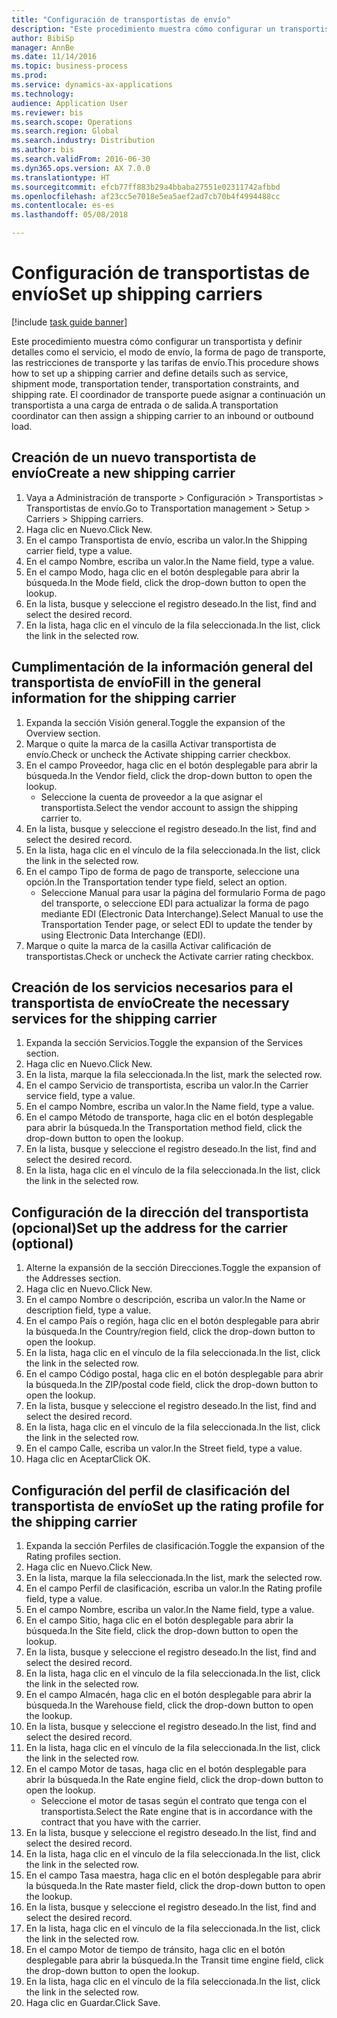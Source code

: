 ```yaml
--- 
title: "Configuración de transportistas de envío"
description: "Este procedimiento muestra cómo configurar un transportista y definir detalles como el servicio, el modo de envío, la forma de pago de transporte, las restricciones de transporte y las tarifas de envío."
author: BibiSp
manager: AnnBe
ms.date: 11/14/2016
ms.topic: business-process
ms.prod: 
ms.service: dynamics-ax-applications
ms.technology: 
audience: Application User
ms.reviewer: bis
ms.search.scope: Operations
ms.search.region: Global
ms.search.industry: Distribution
ms.author: bis
ms.search.validFrom: 2016-06-30
ms.dyn365.ops.version: AX 7.0.0
ms.translationtype: HT
ms.sourcegitcommit: efcb77ff883b29a4bbaba27551e02311742afbbd
ms.openlocfilehash: af23cc5e7018e5ea5aef2ad7cb70b4f4994488cc
ms.contentlocale: es-es
ms.lasthandoff: 05/08/2018

---
```

# <a name="set-up-shipping-carriers"></a><span data-ttu-id="d2e43-103">Configuración de transportistas de envío</span><span class="sxs-lookup"><span data-stu-id="d2e43-103">Set up shipping carriers</span></span>

[!include [task guide banner](../../includes/task-guide-banner.md)]

<span data-ttu-id="d2e43-104">Este procedimiento muestra cómo configurar un transportista y definir detalles como el servicio, el modo de envío, la forma de pago de transporte, las restricciones de transporte y las tarifas de envío.</span><span class="sxs-lookup"><span data-stu-id="d2e43-104">This procedure shows how to set up a shipping carrier and define details such as service, shipment mode, transportation tender, transportation constraints, and shipping rate.</span></span> <span data-ttu-id="d2e43-105">El coordinador de transporte puede asignar a continuación un transportista a una carga de entrada o de salida.</span><span class="sxs-lookup"><span data-stu-id="d2e43-105">A transportation coordinator can then assign a shipping carrier to an inbound or outbound load.</span></span>


## <a name="create-a-new-shipping-carrier"></a><span data-ttu-id="d2e43-106">Creación de un nuevo transportista de envío</span><span class="sxs-lookup"><span data-stu-id="d2e43-106">Create a new shipping carrier</span></span>
1. <span data-ttu-id="d2e43-107">Vaya a Administración de transporte > Configuración > Transportistas > Transportistas de envío.</span><span class="sxs-lookup"><span data-stu-id="d2e43-107">Go to Transportation management > Setup > Carriers > Shipping carriers.</span></span>
2. <span data-ttu-id="d2e43-108">Haga clic en Nuevo.</span><span class="sxs-lookup"><span data-stu-id="d2e43-108">Click New.</span></span>
3. <span data-ttu-id="d2e43-109">En el campo Transportista de envío, escriba un valor.</span><span class="sxs-lookup"><span data-stu-id="d2e43-109">In the Shipping carrier field, type a value.</span></span>
4. <span data-ttu-id="d2e43-110">En el campo Nombre, escriba un valor.</span><span class="sxs-lookup"><span data-stu-id="d2e43-110">In the Name field, type a value.</span></span>
5. <span data-ttu-id="d2e43-111">En el campo Modo, haga clic en el botón desplegable para abrir la búsqueda.</span><span class="sxs-lookup"><span data-stu-id="d2e43-111">In the Mode field, click the drop-down button to open the lookup.</span></span>
6. <span data-ttu-id="d2e43-112">En la lista, busque y seleccione el registro deseado.</span><span class="sxs-lookup"><span data-stu-id="d2e43-112">In the list, find and select the desired record.</span></span>
7. <span data-ttu-id="d2e43-113">En la lista, haga clic en el vínculo de la fila seleccionada.</span><span class="sxs-lookup"><span data-stu-id="d2e43-113">In the list, click the link in the selected row.</span></span>

## <a name="fill-in-the-general-information-for-the-shipping-carrier"></a><span data-ttu-id="d2e43-114">Cumplimentación de la información general del transportista de envío</span><span class="sxs-lookup"><span data-stu-id="d2e43-114">Fill in the general information for the shipping carrier</span></span>
1. <span data-ttu-id="d2e43-115">Expanda la sección Visión general.</span><span class="sxs-lookup"><span data-stu-id="d2e43-115">Toggle the expansion of the Overview section.</span></span>
2. <span data-ttu-id="d2e43-116">Marque o quite la marca de la casilla Activar transportista de envío.</span><span class="sxs-lookup"><span data-stu-id="d2e43-116">Check or uncheck the Activate shipping carrier checkbox.</span></span>
3. <span data-ttu-id="d2e43-117">En el campo Proveedor, haga clic en el botón desplegable para abrir la búsqueda.</span><span class="sxs-lookup"><span data-stu-id="d2e43-117">In the Vendor field, click the drop-down button to open the lookup.</span></span>
    * <span data-ttu-id="d2e43-118">Seleccione la cuenta de proveedor a la que asignar el transportista.</span><span class="sxs-lookup"><span data-stu-id="d2e43-118">Select the vendor account to assign the shipping carrier to.</span></span>  
4. <span data-ttu-id="d2e43-119">En la lista, busque y seleccione el registro deseado.</span><span class="sxs-lookup"><span data-stu-id="d2e43-119">In the list, find and select the desired record.</span></span>
5. <span data-ttu-id="d2e43-120">En la lista, haga clic en el vínculo de la fila seleccionada.</span><span class="sxs-lookup"><span data-stu-id="d2e43-120">In the list, click the link in the selected row.</span></span>
6. <span data-ttu-id="d2e43-121">En el campo Tipo de forma de pago de transporte, seleccione una opción.</span><span class="sxs-lookup"><span data-stu-id="d2e43-121">In the Transportation tender type field, select an option.</span></span>
    * <span data-ttu-id="d2e43-122">Seleccione Manual para usar la página del formulario Forma de pago del transporte, o seleccione EDI para actualizar la forma de pago mediante EDI (Electronic Data Interchange).</span><span class="sxs-lookup"><span data-stu-id="d2e43-122">Select Manual to use the Transportation Tender page, or select EDI to update the tender by using Electronic Data Interchange (EDI).</span></span>  
7. <span data-ttu-id="d2e43-123">Marque o quite la marca de la casilla Activar calificación de transportistas.</span><span class="sxs-lookup"><span data-stu-id="d2e43-123">Check or uncheck the Activate carrier rating checkbox.</span></span>

## <a name="create-the-necessary-services-for-the-shipping-carrier"></a><span data-ttu-id="d2e43-124">Creación de los servicios necesarios para el transportista de envío</span><span class="sxs-lookup"><span data-stu-id="d2e43-124">Create the necessary services for the shipping carrier</span></span>
1. <span data-ttu-id="d2e43-125">Expanda la sección Servicios.</span><span class="sxs-lookup"><span data-stu-id="d2e43-125">Toggle the expansion of the Services section.</span></span>
2. <span data-ttu-id="d2e43-126">Haga clic en Nuevo.</span><span class="sxs-lookup"><span data-stu-id="d2e43-126">Click New.</span></span>
3. <span data-ttu-id="d2e43-127">En la lista, marque la fila seleccionada.</span><span class="sxs-lookup"><span data-stu-id="d2e43-127">In the list, mark the selected row.</span></span>
4. <span data-ttu-id="d2e43-128">En el campo Servicio de transportista, escriba un valor.</span><span class="sxs-lookup"><span data-stu-id="d2e43-128">In the Carrier service field, type a value.</span></span>
5. <span data-ttu-id="d2e43-129">En el campo Nombre, escriba un valor.</span><span class="sxs-lookup"><span data-stu-id="d2e43-129">In the Name field, type a value.</span></span>
6. <span data-ttu-id="d2e43-130">En el campo Método de transporte, haga clic en el botón desplegable para abrir la búsqueda.</span><span class="sxs-lookup"><span data-stu-id="d2e43-130">In the Transportation method field, click the drop-down button to open the lookup.</span></span>
7. <span data-ttu-id="d2e43-131">En la lista, busque y seleccione el registro deseado.</span><span class="sxs-lookup"><span data-stu-id="d2e43-131">In the list, find and select the desired record.</span></span>
8. <span data-ttu-id="d2e43-132">En la lista, haga clic en el vínculo de la fila seleccionada.</span><span class="sxs-lookup"><span data-stu-id="d2e43-132">In the list, click the link in the selected row.</span></span>

## <a name="set-up-the-address-for-the-carrier-optional"></a><span data-ttu-id="d2e43-133">Configuración de la dirección del transportista (opcional)</span><span class="sxs-lookup"><span data-stu-id="d2e43-133">Set up the address for the carrier (optional)</span></span>
1. <span data-ttu-id="d2e43-134">Alterne la expansión de la sección Direcciones.</span><span class="sxs-lookup"><span data-stu-id="d2e43-134">Toggle the expansion of the Addresses section.</span></span>
2. <span data-ttu-id="d2e43-135">Haga clic en Nuevo.</span><span class="sxs-lookup"><span data-stu-id="d2e43-135">Click New.</span></span>
3. <span data-ttu-id="d2e43-136">En el campo Nombre o descripción, escriba un valor.</span><span class="sxs-lookup"><span data-stu-id="d2e43-136">In the Name or description field, type a value.</span></span>
4. <span data-ttu-id="d2e43-137">En el campo País o región, haga clic en el botón desplegable para abrir la búsqueda.</span><span class="sxs-lookup"><span data-stu-id="d2e43-137">In the Country/region field, click the drop-down button to open the lookup.</span></span>
5. <span data-ttu-id="d2e43-138">En la lista, haga clic en el vínculo de la fila seleccionada.</span><span class="sxs-lookup"><span data-stu-id="d2e43-138">In the list, click the link in the selected row.</span></span>
6. <span data-ttu-id="d2e43-139">En el campo Código postal, haga clic en el botón desplegable para abrir la búsqueda.</span><span class="sxs-lookup"><span data-stu-id="d2e43-139">In the ZIP/postal code field, click the drop-down button to open the lookup.</span></span>
7. <span data-ttu-id="d2e43-140">En la lista, busque y seleccione el registro deseado.</span><span class="sxs-lookup"><span data-stu-id="d2e43-140">In the list, find and select the desired record.</span></span>
8. <span data-ttu-id="d2e43-141">En la lista, haga clic en el vínculo de la fila seleccionada.</span><span class="sxs-lookup"><span data-stu-id="d2e43-141">In the list, click the link in the selected row.</span></span>
9. <span data-ttu-id="d2e43-142">En el campo Calle, escriba un valor.</span><span class="sxs-lookup"><span data-stu-id="d2e43-142">In the Street field, type a value.</span></span>
10. <span data-ttu-id="d2e43-143">Haga clic en Aceptar</span><span class="sxs-lookup"><span data-stu-id="d2e43-143">Click OK.</span></span>

## <a name="set-up-the-rating-profile-for-the-shipping-carrier"></a><span data-ttu-id="d2e43-144">Configuración del perfil de clasificación del transportista de envío</span><span class="sxs-lookup"><span data-stu-id="d2e43-144">Set up the rating profile for the shipping carrier</span></span>
1. <span data-ttu-id="d2e43-145">Expanda la sección Perfiles de clasificación.</span><span class="sxs-lookup"><span data-stu-id="d2e43-145">Toggle the expansion of the Rating profiles section.</span></span>
2. <span data-ttu-id="d2e43-146">Haga clic en Nuevo.</span><span class="sxs-lookup"><span data-stu-id="d2e43-146">Click New.</span></span>
3. <span data-ttu-id="d2e43-147">En la lista, marque la fila seleccionada.</span><span class="sxs-lookup"><span data-stu-id="d2e43-147">In the list, mark the selected row.</span></span>
4. <span data-ttu-id="d2e43-148">En el campo Perfil de clasificación, escriba un valor.</span><span class="sxs-lookup"><span data-stu-id="d2e43-148">In the Rating profile field, type a value.</span></span>
5. <span data-ttu-id="d2e43-149">En el campo Nombre, escriba un valor.</span><span class="sxs-lookup"><span data-stu-id="d2e43-149">In the Name field, type a value.</span></span>
6. <span data-ttu-id="d2e43-150">En el campo Sitio, haga clic en el botón desplegable para abrir la búsqueda.</span><span class="sxs-lookup"><span data-stu-id="d2e43-150">In the Site field, click the drop-down button to open the lookup.</span></span>
7. <span data-ttu-id="d2e43-151">En la lista, busque y seleccione el registro deseado.</span><span class="sxs-lookup"><span data-stu-id="d2e43-151">In the list, find and select the desired record.</span></span>
8. <span data-ttu-id="d2e43-152">En la lista, haga clic en el vínculo de la fila seleccionada.</span><span class="sxs-lookup"><span data-stu-id="d2e43-152">In the list, click the link in the selected row.</span></span>
9. <span data-ttu-id="d2e43-153">En el campo Almacén, haga clic en el botón desplegable para abrir la búsqueda.</span><span class="sxs-lookup"><span data-stu-id="d2e43-153">In the Warehouse field, click the drop-down button to open the lookup.</span></span>
10. <span data-ttu-id="d2e43-154">En la lista, busque y seleccione el registro deseado.</span><span class="sxs-lookup"><span data-stu-id="d2e43-154">In the list, find and select the desired record.</span></span>
11. <span data-ttu-id="d2e43-155">En la lista, haga clic en el vínculo de la fila seleccionada.</span><span class="sxs-lookup"><span data-stu-id="d2e43-155">In the list, click the link in the selected row.</span></span>
12. <span data-ttu-id="d2e43-156">En el campo Motor de tasas, haga clic en el botón desplegable para abrir la búsqueda.</span><span class="sxs-lookup"><span data-stu-id="d2e43-156">In the Rate engine field, click the drop-down button to open the lookup.</span></span>
    * <span data-ttu-id="d2e43-157">Seleccione el motor de tasas según el contrato que tenga con el transportista.</span><span class="sxs-lookup"><span data-stu-id="d2e43-157">Select the Rate engine that is in accordance with the contract that you have with the carrier.</span></span>  
13. <span data-ttu-id="d2e43-158">En la lista, busque y seleccione el registro deseado.</span><span class="sxs-lookup"><span data-stu-id="d2e43-158">In the list, find and select the desired record.</span></span>
14. <span data-ttu-id="d2e43-159">En la lista, haga clic en el vínculo de la fila seleccionada.</span><span class="sxs-lookup"><span data-stu-id="d2e43-159">In the list, click the link in the selected row.</span></span>
15. <span data-ttu-id="d2e43-160">En el campo Tasa maestra, haga clic en el botón desplegable para abrir la búsqueda.</span><span class="sxs-lookup"><span data-stu-id="d2e43-160">In the Rate master field, click the drop-down button to open the lookup.</span></span>
16. <span data-ttu-id="d2e43-161">En la lista, busque y seleccione el registro deseado.</span><span class="sxs-lookup"><span data-stu-id="d2e43-161">In the list, find and select the desired record.</span></span>
17. <span data-ttu-id="d2e43-162">En la lista, haga clic en el vínculo de la fila seleccionada.</span><span class="sxs-lookup"><span data-stu-id="d2e43-162">In the list, click the link in the selected row.</span></span>
18. <span data-ttu-id="d2e43-163">En el campo Motor de tiempo de tránsito, haga clic en el botón desplegable para abrir la búsqueda.</span><span class="sxs-lookup"><span data-stu-id="d2e43-163">In the Transit time engine field, click the drop-down button to open the lookup.</span></span>
19. <span data-ttu-id="d2e43-164">En la lista, haga clic en el vínculo de la fila seleccionada.</span><span class="sxs-lookup"><span data-stu-id="d2e43-164">In the list, click the link in the selected row.</span></span>
20. <span data-ttu-id="d2e43-165">Haga clic en Guardar.</span><span class="sxs-lookup"><span data-stu-id="d2e43-165">Click Save.</span></span>


